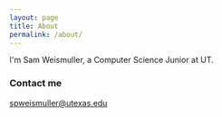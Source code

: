 ```yaml
---
layout: page
title: About
permalink: /about/
---
```


I'm Sam Weismuller, a Computer Science Junior at UT.


### Contact me

[spweismuller@utexas.edu](mailto:spweismuller@utexas.edu)
